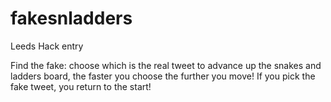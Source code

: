 fakesnladders
=============

Leeds Hack entry

Find the fake: choose which is the real tweet to advance up the snakes and ladders board, the faster you choose the further you move! If you pick the fake tweet, you return to the start!
